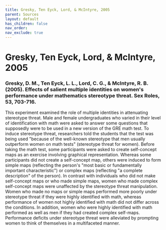 ```yaml
---
title: Gresky, Ten Eyck, Lord, & McIntyre, 2005
parent: Sources
layout: default
has_children: false
nav_order: 
nav_exclude: true
---
```


# Gresky, Ten Eyck, Lord, & McIntyre, 2005

### Gresky, D. M., Ten Eyck, L. L., Lord, C. G., & McIntyre, R. B. (2005). Effects of salient multiple identities on women's performance under mathematics stereotype threat. Sex Roles, 53, 703-716.

This experiment examined the role of multiple identities in attenuating stereotype threat. Male and female undergraduates who varied in their level of identification with math were asked to answer some questions that supposedly were to be used in a new version of the GRE math test. To induce stereotype threat, researchers told the students that the test was being used "because of the well-known stereotype that men usually outperform women on math tests" (stereotype threat for women). Before taking the math test, some participants were asked to create self-concept maps as an exercise involving graphical representation. Whereas some participants did not create a self-concept map, others were induced to form simple maps (reflecting the person's "most basic or fundamentally important characteristic") or complex maps (reflecting "a complete description" of the person). In contrast with individuals who did not make self-concept maps or who made simple maps, women who made complex self-concept maps were unaffected by the stereotype threat manipulation. Women who made no maps or simple maps performed more poorly under stereotype threat if they were highly identified with math, whereas performance of women not highly identified with math did not differ across the conditions. In addition, women who were highly identified with math performed as well as men if they had created complex self-maps. Performance deficits under stereotype threat were alleviated by prompting women to think of themselves in a multifaceted manner.
